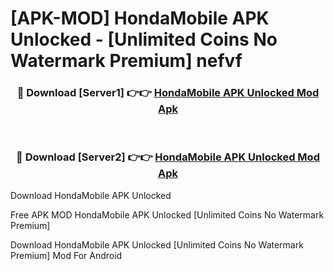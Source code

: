 # [APK-MOD] HondaMobile APK Unlocked - [Unlimited Coins No Watermark Premium] nefvf



<div align="center">
<h3>🔴 Download [Server1] 👉👉 <a href="https://momento.my/?title=HondaMobile_APK_Unlocked">HondaMobile APK Unlocked Mod Apk</a></h3><br>

<h3>🔴 Download [Server2] 👉👉 <a href="https://momento.my/?title=HondaMobile_APK_Unlocked">HondaMobile APK Unlocked Mod Apk</a></h3>
</div>



Download HondaMobile APK Unlocked 

Free APK MOD HondaMobile APK Unlocked [Unlimited Coins No Watermark Premium]

Download HondaMobile APK Unlocked [Unlimited Coins No Watermark Premium] Mod For Android

